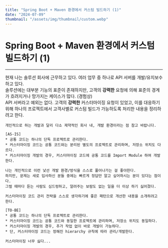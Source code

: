 ```yaml
---
title: "Spring Boot + Maven 환경에서 커스텀 빌드하기 (1)"
date: "2024-07-09"
thumbnail: "/assets/img/thumbnail/custom.webp"
---
```


# Spring Boot + Maven 환경에서 커스텀 빌드하기 (1)
---


현재 나는 솔루션 회사에 근무하고 있다. 여러 업무 중 하나로 API 서버를 개발/유지보수하고 있다.<br>
솔루션에는 대부분 기능의 표준이 존재하지만, 고객의 <b>강력한</b> 요청에 의해 표준의 경계가 흐려지거나 망가지는 케이스가 많다. (경험상)<br>
API 서버라고 예외는 없다. 고객의 <b>강력한</b> 커스터마이징 요청이 있었고, 이를 대응하기 위해 하나의 프로젝트에서 고객사별로 커스텀 빌드가 가능하도록 처리한 내용을 정리하려고 한다.

```
개인적으로 하는 개발과 달리 다소 제약적인 회사 내, 개발 환경이라는 점 참고 바랍니다.

[AS-IS]
* 공통 코드는 하나의 단독 프로젝트로 관리한다.
* 커스터마이징 코드는 공통 코드와는 분리된 별도의 프로젝트로 관리하며, 저장소 위치도 다르다.
* 커스터마이징 개발의 경우, 커스터마이징 코드에 공통 코드를 Import Module 하여 개발한다.

나는 개인적으로 이런 낯선 개발 환경/방식을 스스로 풀어나가는 걸 좋아한다.
하지만, 문제는 새로 입사하신 분들 중에는 빠르게 정답만 알고 싶어하시는 분이 있다는 점이다.
그럴 때마다 듣는 사람도 심드렁하고, 알려주는 보람도 없는 일을 더 이상 하기 싫어졌다.

커스터마이징 코드 관리 전략을 스스로 생각하기에 좋은 패턴으로 개선한 내용을 소개하려고 한다.

[TO-BE]
* 공통 코드는 하나의 단독 프로젝트로 관리한다.
* 커스터마이징 코드는 공통 코드와 동일한 프로젝트에 관리하며, 저장소 위치도 동일하다.
* 커스터마이징 개발의 경우, 추가 작업 없이 바로 개발이 가능하다.
* 단, 커스터마이징 코드는 정해진 hierarchy 규칙에 따라 관리/개발한다.

커스터마이징 너무 싫다... 
```
